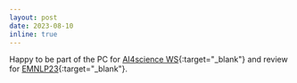 ```yaml
---
layout: post
date: 2023-08-10
inline: true
---
```


Happy to be part of the PC for [AI4science WS](https://ai4sciencecommunity.github.io/neurips23.html){:target="\_blank"} and review for [EMNLP23](https://2023.emnlp.org){:target="\_blank"}.





